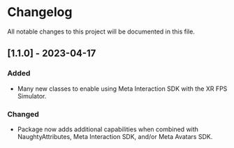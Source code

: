 # Changelog

All notable changes to this project will be documented in this file.

## [1.1.0] - 2023-04-17

### Added

- Many new classes to enable using Meta Interaction SDK with the XR FPS Simulator.

### Changed

- Package now adds additional capabilities when combined with NaughtyAttributes, Meta Interaction SDK, and/or Meta Avatars SDK.
